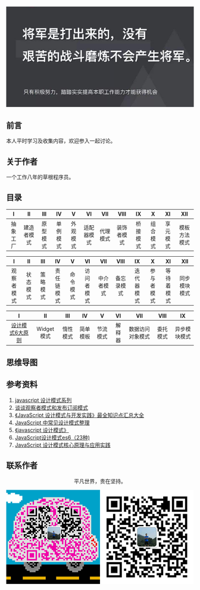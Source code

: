 ![image](./img/timg.jpg)
<br>

## 前言

本人平时学习及收集内容，欢迎参入一起讨论。

## 关于作者

一个工作八年的草根程序员。

## 目录

|    I     |     II     |   III    |    IV    |    V     |     VI     |   VII    |    VIII    |    IX    |    X     |    XI    |     XII      |
| :------: | :--------: | :------: | :------: | :------: | :--------: | :------: | :--------: | :------: | :------: | :------: | :----------: |
| 抽象工厂 | 建造者模式 | 原型模式 | 单例模式 | 外观模式 | 适配器模式 | 代理模式 | 装饰者模式 | 桥接模式 | 组合模式 | 享元模式 | 模板方法模式 |

|     I      |    II    |   III    |     IV     |    V     |     VI     |    VII     |    VIII    |     IX     |     X      |     XI     |     XII      |
| :--------: | :------: | :------: | :--------: | :------: | :--------: | :--------: | :--------: | :--------: | :--------: | :--------: | :----------: |
| 观察者模式 | 状态模式 | 策略模式 | 责任链模式 | 命令模式 | 访问者模式 | 中介者模式 | 备忘录模式 | 迭代器模式 | 参与者模式 | 等待着模式 | 同步模块模式 |

|                                                                                     I                                                                                      |     II     |   III    |    IV    |    V     |   VI   |       VII        |   VIII   |      IX      |
| :------------------------------------------------------------------------------------------------------------------------------------------------------------------------: | :--------: | :------: | :------: | :------: | :----: | :--------------: | :------: | :----------: |
| [设计模式6大原则](https://github.com/cs-learning-record/javascript-series/blob/master/design-patterns/%E8%AE%BE%E8%AE%A1%E6%A8%A1%E5%BC%8F6%E5%A4%A7%E5%8E%9F%E5%88%99.md) | Widget模式 | 惰性模式 | 简单模板 | 节流模式 | 解释器 | 数据访问对象模式 | 委托模式 | 异步模块模式 |

## 思维导图

## 参考资料

1. [javascript 设计模式系列](https://www.cnblogs.com/webFrontDev/p/3553402.html)
2. [谈谈观察者模式和发布订阅模式](https://juejin.im/post/5bb1bb616fb9a05d2b6dccfa)
3. [《JavaScript 设计模式与开发实践》最全知识点汇总大全](https://juejin.im/post/5c2e10a76fb9a049c0432697)
4. [JavaScript 中常见设计模式整理](https://juejin.im/post/5afe6430518825428630bc4d)
5. [《javascript 设计模式》](https://github.com/yanlele/node-index/tree/master/book/04%E3%80%81js%E8%AE%BE%E8%AE%A1%E6%A8%A1%E5%BC%8F)
6. [JavaScript设计模式es6（23种)](https://juejin.im/post/5e021eb96fb9a01628014095)
7. [JavaScript 设计模式核⼼原理与应⽤实践](https://juejin.im/book/5c70fc83518825428d7f9dfb/section/5c70fc845188256282697b96)

## 联系作者

<div align="center">
    <p>
        平凡世界，贵在坚持。
    </p>
    <img src="./img/contact.png" />
</div>
